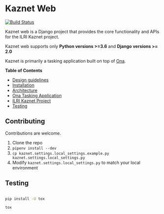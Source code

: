 # Kaznet Web

[![Build Status](http://cicd.onalabs.org/api/badges/onaio/kaznet-web/status.svg)](http://cicd.onalabs.org/onaio/kaznet-web)

Kaznet web is a Django project that provides the core functionality and APIs for the ILRI Kaznet project.

Kaznet web supports only **Python versions >=3.6** and **Django versions >= 2.0**

Kaznet is primarily a tasking application built on top of [Ona](http://ona.io).

**Table of Contents**

* [Design guidelines](https://github.com/onaio/kaznet-web/blob/master/docs/design.md)
* [Installation](https://github.com/onaio/kaznet-web/blob/master/docs/installation.md)
* [Architecture](https://github.com/onaio/kaznet-web/blob/master/docs/architecture.md)
* [Ona Tasking Application](https://github.com/onaio/tasking)
* [ILRI Kaznet Project](https://github.com/onaio/kaznet-web/blob/master/docs/project.md)
* [Testing](https://github.com/onaio/kaznet-web#testing)

## Contributing

Contributions are welcome.

1. Clone the repo
2. ```pipenv install --dev```
3. ```cp kaznet.settings.local_settings.example.py kaznet.settings.local_settings.py```
4. Modify `kaznet.settings.local_settings.py` to match your local environment

## Testing

```sh

pip install -U tox

tox

```
